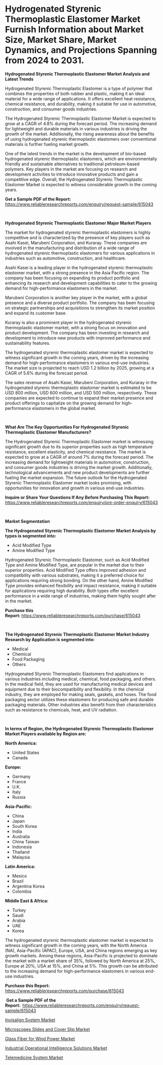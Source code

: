 <p><h1>Hydrogenated Styrenic Thermoplastic Elastomer Market Furnish Information about Market Size, Market Share, Market Dynamics, and Projections Spanning from 2024 to 2031.</h1></p><p><strong>Hydrogenated Styrenic Thermoplastic Elastomer Market Analysis and Latest Trends</strong></p>
<p><p>Hydrogenated Styrenic Thermoplastic Elastomer is a type of polymer that combines the properties of both rubber and plastic, making it an ideal material for a wide range of applications. It offers excellent heat resistance, chemical resistance, and durability, making it suitable for use in automotive, construction, and consumer goods industries.</p><p>The Hydrogenated Styrenic Thermoplastic Elastomer Market is expected to grow at a CAGR of 4.8% during the forecast period. The increasing demand for lightweight and durable materials in various industries is driving the growth of the market. Additionally, the rising awareness about the benefits of using hydrogenated styrenic thermoplastic elastomers over conventional materials is further fueling market growth.</p><p>One of the latest trends in the market is the development of bio-based hydrogenated styrenic thermoplastic elastomers, which are environmentally friendly and sustainable alternatives to traditional petroleum-based polymers. Key players in the market are focusing on research and development activities to introduce innovative products and gain a competitive edge. Overall, the Hydrogenated Styrenic Thermoplastic Elastomer Market is expected to witness considerable growth in the coming years.</p></p>
<p><strong>Get a Sample PDF of the Report:&nbsp;</strong> <a href="https://www.reliableresearchreports.com/enquiry/request-sample/615043">https://www.reliableresearchreports.com/enquiry/request-sample/615043</a></p>
<p>&nbsp;</p>
<p><strong>Hydrogenated Styrenic Thermoplastic Elastomer Major Market Players</strong></p>
<p><p>The market for hydrogenated styrenic thermoplastic elastomers is highly competitive and is characterized by the presence of key players such as Asahi Kasei, Marubeni Corporation, and Kuraray. These companies are involved in the manufacturing and distribution of a wide range of hydrogenated styrenic thermoplastic elastomers for various applications in industries such as automotive, construction, and healthcare.</p><p>Asahi Kasei is a leading player in the hydrogenated styrenic thermoplastic elastomer market, with a strong presence in the Asia Pacific region. The company has been focusing on expanding its product portfolio and enhancing its research and development capabilities to cater to the growing demand for high-performance elastomers in the market.</p><p>Marubeni Corporation is another key player in the market, with a global presence and a diverse product portfolio. The company has been focusing on strategic partnerships and acquisitions to strengthen its market position and expand its customer base.</p><p>Kuraray is also a prominent player in the hydrogenated styrenic thermoplastic elastomer market, with a strong focus on innovation and product development. The company has been investing in research and development to introduce new products with improved performance and sustainability features.</p><p>The hydrogenated styrenic thermoplastic elastomer market is expected to witness significant growth in the coming years, driven by the increasing demand for high-performance elastomers in various end-use industries. The market size is projected to reach USD 1.2 billion by 2025, growing at a CAGR of 5.6% during the forecast period.</p><p>The sales revenue of Asahi Kasei, Marubeni Corporation, and Kuraray in the hydrogenated styrenic thermoplastic elastomer market is estimated to be USD 800 million, USD 600 million, and USD 500 million, respectively. These companies are expected to continue to expand their market presence and product offerings to capitalize on the growing demand for high-performance elastomers in the global market.</p></p>
<p>&nbsp;</p>
<p><strong>What Are The Key Opportunities For Hydrogenated Styrenic Thermoplastic Elastomer Manufacturers?</strong></p>
<p><p>The Hydrogenated Styrenic Thermoplastic Elastomer market is witnessing significant growth due to its superior properties such as high temperature resistance, excellent elasticity, and chemical resistance. The market is expected to grow at a CAGR of around 7% during the forecast period. The increasing demand for lightweight materials in automotive, construction, and consumer goods industries is driving the market growth. Additionally, technological advancements and new product developments are further fueling the market expansion. The future outlook for the Hydrogenated Styrenic Thermoplastic Elastomer market looks promising, with opportunities for innovation and growth in various end-use industries.</p></p>
<p><strong>Inquire or Share Your Questions If Any Before Purchasing This Report:</strong> <a href="https://www.reliableresearchreports.com/enquiry/pre-order-enquiry/615043">https://www.reliableresearchreports.com/enquiry/pre-order-enquiry/615043</a></p>
<p>&nbsp;</p>
<p><strong>Market Segmentation</strong></p>
<p><strong>The Hydrogenated Styrenic Thermoplastic Elastomer Market Analysis by types is segmented into:</strong></p>
<p><ul><li>Acid Modified Type</li><li>Amine Modified Type</li></ul></p>
<p><p>Hydrogenated Styrenic Thermoplastic Elastomer, such as Acid Modified Type and Amine Modified Type, are popular in the market due to their superior properties. Acid Modified Type offers improved adhesion and compatibility with various substrates, making it a preferred choice for applications requiring strong bonding. On the other hand, Amine Modified Type provides enhanced flexibility and impact resistance, making it suitable for applications requiring high durability. Both types offer excellent performance in a wide range of industries, making them highly sought after in the market.</p></p>
<p><strong>Purchase this Report:&nbsp;</strong><a href="https://www.reliableresearchreports.com/purchase/615043">https://www.reliableresearchreports.com/purchase/615043</a></p>
<p>&nbsp;</p>
<p><strong>The Hydrogenated Styrenic Thermoplastic Elastomer Market Industry Research by Application is segmented into:</strong></p>
<p><ul><li>Medical</li><li>Chemical</li><li>Food Packaging</li><li>Others</li></ul></p>
<p><p>Hydrogenated Styrenic Thermoplastic Elastomers find applications in various industries including medical, chemical, food packaging, and others. In the medical field, they are used for manufacturing medical devices and equipment due to their biocompatibility and flexibility. In the chemical industry, they are employed for making seals, gaskets, and hoses. The food packaging sector utilizes these elastomers for producing safe and durable packaging materials. Other industries also benefit from their characteristics such as resistance to chemicals, heat, and UV radiation.</p></p>
<p>&nbsp;</p>
<p><strong>In terms of Region, the Hydrogenated Styrenic Thermoplastic Elastomer Market Players available by Region are:</strong></p>
<p>
    <p> <strong> North America: </strong>
        <ul>
            <li>United States</li>
            <li>Canada</li>
        </ul>
        </p> 
    <p> <strong> Europe: </strong>
        <ul>
            <li>Germany</li>
            <li>France</li>
            <li>U.K.</li>
            <li>Italy</li>
            <li>Russia</li>
        </ul>
        </p> 
    <p> <strong> Asia-Pacific: </strong>
        <ul>
            <li>China</li>
            <li>Japan</li>
            <li>South Korea</li>
            <li>India</li>
            <li>Australia</li>
            <li>China Taiwan</li>
            <li>Indonesia</li>
            <li>Thailand</li>
            <li>Malaysia</li>
        </ul>
        </p> 
    <p> <strong> Latin America: </strong>
        <ul>
            <li>Mexico</li>
            <li>Brazil</li>
            <li>Argentina Korea</li>
            <li>Colombia</li>
        </ul>
        </p> 
    <p> <strong> Middle East & Africa: </strong>
        <ul>
            <li>Turkey</li>
            <li>Saudi</li>
            <li>Arabia</li>
            <li>UAE</li>
            <li>Korea</li>
        </ul>
    </p>
    </p>
<p><p>The hydrogenated styrenic thermoplastic elastomer market is expected to witness significant growth in the coming years, with the North America (NA), Asia-Pacific (APAC), Europe, USA, and China regions emerging as key growth markets. Among these regions, Asia-Pacific is projected to dominate the market with a market share of 35%, followed by North America at 25%, Europe at 20%, USA at 15%, and China at 5%. This growth can be attributed to the increasing demand for high-performance elastomers in various end-use industries.</p></p>
<p><strong>Purchase this Report: </strong><a href="https://www.reliableresearchreports.com/purchase/615043">https://www.reliableresearchreports.com/purchase/615043</a></p>
<p>&nbsp;<strong>Get a Sample PDF of the Report:&nbsp;&nbsp;</strong><a href="https://www.reliableresearchreports.com/enquiry/request-sample/615043">https://www.reliableresearchreports.com/enquiry/request-sample/615043</a></p>
<p><strong></strong></p>
<p><p><a href="https://medium.com/@susanwest38/invisalign-system-market-research-report-its-history-and-forecast-2024-to-2031-2cef57b6ba1a">Invisalign System Market</a></p><p><a href="https://github.com/provorikovar/Market-Research-Report-List-3/blob/main/microscopes-slides-and-cover-slip-market.md">Microscopes Slides and Cover Slip Market</a></p><p><a href="https://github.com/angelajermaine/Market-Research-Report-List-2/blob/main/glass-fiber-for-wind-power-market.md">Glass Fiber for Wind Power Market</a></p><p><a href="https://medium.com/@joycelucas56/industrial-operational-intelligence-solutions-market-insights-into-market-cagr-market-trends-and-32d4865b98cb">Industrial Operational Intelligence Solutions Market</a></p><p><a href="https://medium.com/@susanwest38/analyzing-telemedicine-system-market-global-industry-perspective-and-forecast-2024-to-2031-a93103ebb55d">Telemedicine System Market</a></p></p>